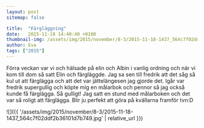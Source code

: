 ```yaml
---
layout: post
sitemap: false

title:  "Färgläggning"
date:   2015-11-18 14:40:40 +0100
thumbnail-img: /assets/img/2015/november/8-3/2015-11-18-1437_564c7f02ddf2b36101d7b749.jpg
author: Eva
tags: ["2015"]
---
```


Förra veckan var vi och hälsade på elin och Albin i vanlig ordning och när vi kom till dom så satt Elin och färgläggde. Jag sa sen till fredrik att det såg så kul ut att färglägga och att det var jättelängesen jag gjorde det. Igår var fredrik supergullig och köpte mig en målarbok och pennor så jag också kunde få färglägga. Så gulligt! Jag satt en stund med målarboken och det var så roligt att färglägga. Blir ju perfekt att göra på kvällarna framför tvn:D

![]({{ '/assets/img/2015/november/8-3/2015-11-18-1437_564c7f02ddf2b36101d7b749.jpg'  | relative_url }})

